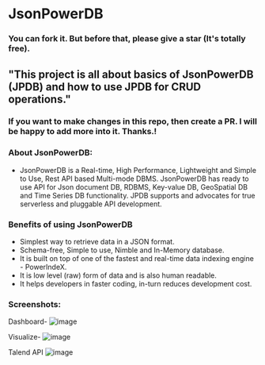 # JsonPowerDB 
### You can fork it. But before that, please give a star (It's totally free).


## "This project is all about basics of JsonPowerDB (JPDB) and how to use JPDB for CRUD operations." 
### If you want to make changes in this repo, then create a PR. I will be happy to add more into it. Thanks.!
### About JsonPowerDB:

- JsonPowerDB is a Real-time, High Performance, Lightweight and Simple to Use, Rest API based Multi-mode DBMS. JsonPowerDB has ready to use API for Json document DB, RDBMS, Key-value DB, GeoSpatial DB and Time Series DB functionality. JPDB supports and advocates for true serverless and pluggable API development.

### Benefits of using JsonPowerDB


- Simplest way to retrieve data in a JSON format.
- Schema-free, Simple to use, Nimble and In-Memory database.
- It is built on top of one of the fastest and real-time data indexing engine - PowerIndeX.
- It is low level (raw) form of data and is also human readable.
- It helps developers in faster coding, in-turn reduces development cost.

### Screenshots:
Dashboard-
![image](https://user-images.githubusercontent.com/32535739/150305180-2267aad9-13d9-4bf7-b232-4284d493d180.png)

Visualize-
![image](https://user-images.githubusercontent.com/32535739/150305352-15bcc995-b107-434b-9f6f-e2ea238c57b3.png)

Talend API 
![image](https://user-images.githubusercontent.com/32535739/150304794-b1e1e33c-0824-45c0-950b-b7a01b359534.png)
